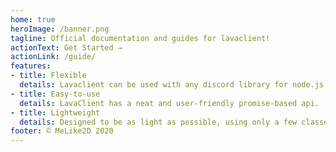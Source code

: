 ```yaml
---
home: true
heroImage: /banner.png
tagline: Official documentation and guides for lavaclient!
actionText: Get Started →
actionLink: /guide/
features:
- title: Flexible
  details: Lavaclient can be used with any discord library for node.js. Includes extendable structures like Player and Socket, making lavalink completely customizable.
- title: Easy-to-use
  details: LavaClient has a neat and user-friendly promise-based api.
- title: Lightweight
  details: Designed to be as light as possible, using only a few classes and dependencies.
footer: © MeLike2D 2020
---
```

